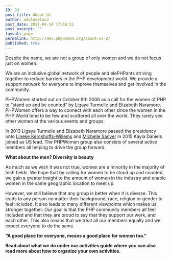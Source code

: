 ```yaml
---
ID: 33
post_title: About Us
author: adalovelac3
post_date: 2017-04-14 17:48:21
post_excerpt: ""
layout: page
permalink: http://dev.phpwomen.org/about-us-2/
published: true
---
```

<span style="font-weight: 400;">Despite the name, we are not a group of only women and we do not focus just on women.</span>

<span style="font-weight: 400;">We are an inclusive global network of people and elePHPants striving together to reduce barriers in the PHP development world. We provide a support network for everyone to improve themselves and get involved in the community.</span>

<!--more-->

<span style="font-weight: 400;">PHPWomen started out on October 8th 2006 as a call for the women of PHP to “stand up and be counted” by Ligaya Turmelle and Elizabeth Naramore. PHPWomen offers a way to connect with each other since the women in the PHP World tend to be few and scattered all over the world. They rarely see other women at the various events and groups. </span>

<span style="font-weight: 400;">In 2013 Ligaya Turmelle and Elizabeth Naramore passed the presidency onto </span><a href="https://twitter.com/the_linie"><span style="font-weight: 400;">Lineke Kerckhoffs-Willems</span></a><span style="font-weight: 400;"> and </span><a href="https://twitter.com/michellesanver"><span style="font-weight: 400;">Michelle Sanver</span></a><span style="font-weight: 400;"> in 2015 Kayla Daniels joined as US lead. The PHPWomen group also consists of several active members all helping to drive the group forward.</span>

<b>What about the men? Diversity is beauty</b>

<span style="font-weight: 400;">As much as we wish it was not true, women are a minority in the majority of tech fields. We hope that by calling for women to be stood up and counted, we gain a greater insight to the amount of women in the industry and enable women in the same geographic location to meet up.</span>

<span style="font-weight: 400;">However, we still believe that any group is better when it is diverse. This leads to any person no matter their background, race, religion or gender to feel included. It also leads to many different viewpoints which makes us stronger together. Our goal is that the PHP community members all feel included and that they are proud to say that they support our work, and each other. This also means that we treat all our members equally and we expect everyone to do the same. </span>

<b>“A good place for everyone, means a good place for women too.”</b>

<b>Read about what we do under our activities guide where you can also read more about how to organize your own activities. </b>